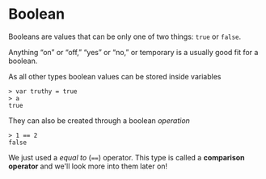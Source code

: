 # Boolean

Booleans are values that can be only one of two things: `true` or `false`.

Anything “on” or “off,” “yes” or “no,” or temporary is a usually good fit for a boolean.

As all other types boolean values can be stored inside variables

    > var truthy = true
    > a
    true

They can also be created through a boolean *operation*

    > 1 == 2
    false

We just used a *equal to* (`==`) operator. This type is called a **comparison operator** and we'll look more into them later on!
